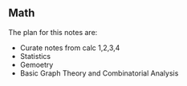 ## Math

The plan for this notes are:
- Curate notes from calc 1,2,3,4
- Statistics
- Gemoetry
- Basic Graph Theory and Combinatorial Analysis
